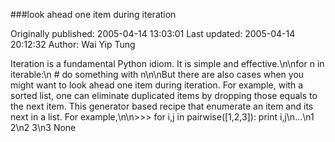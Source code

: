 ###look ahead one item during iteration

Originally published: 2005-04-14 13:03:01
Last updated: 2005-04-14 20:12:32
Author: Wai Yip Tung

Iteration is a fundamental Python idiom. It is simple and effective.\n\nfor n in iterable:\n  # do something with n\n\nBut there are also cases when you might want to look ahead one item during iteration. For example, with a sorted list, one can eliminate duplicated items by dropping those equals to the next item. This generator based recipe that enumerate an item and its next in a list. For example,\n\n>>> for i,j in pairwise([1,2,3]): print i,j\n...\n1 2\n2 3\n3 None